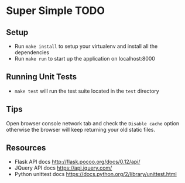 # Super Simple TODO

## Setup
- Run `make install` to setup your virtualenv and install all the dependencies
- Run `make run` to start up the application on localhost:8000


## Running Unit Tests
- `make test` will run the test suite located in the `test` directory


## Tips
Open browser console network tab and check the `Disable cache` option otherwise
the browser will keep returning your old static files.


## Resources
- Flask API docs http://flask.pocoo.org/docs/0.12/api/
- JQuery API docs https://api.jquery.com/
- Python unittest docs https://docs.python.org/2/library/unittest.html
